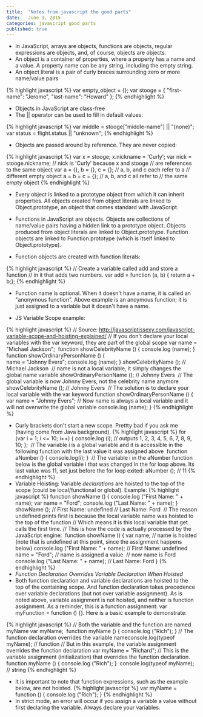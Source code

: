 ```yaml
---
title:  "Notes from javascript the good parts"
date:   June 3, 2015
categories: javascript good parts
published: true
---
```


- In JavaScript, arrays are objects, functions are objects, regular expressions are objects, and, of course, objects are objects.
- An object is a container of properties, where a property has a name and a value. A property name can be any string, including the empty string.
- An object literal is a pair of curly braces surrounding zero or more name/value pairs

{% highlight javascript %}
var empty_object = {};
var stooge = {
    "first-name": "Jerome",
    "last-name": "Howard"
};
{% endhighlight %}

- Objects in JavaScript are class-free
- The \|\| operator can be used to fill in default values:

{% highlight javascript %}
var middle = stooge["middle-name"] || "(none)";
var status = flight.status || "unknown";
{% endhighlight %}

- Objects are passed around by reference. They are never copied:

{% highlight javascript %}
var x = stooge;
x.nickname = 'Curly';
var nick = stooge.nickname;
    // nick is 'Curly' because x and stooge
    // are references to the same object
var a = {}, b = {}, c = {};
    // a, b, and c each refer to a
    // different empty object
a = b = c = {};
    // a, b, and c all refer to
    // the same empty object
{% endhighlight %}

- Every object is linked to a prototype object from which it can inherit properties. All objects created from object literals are linked to Object.prototype, an object that comes standard with JavaScript.

- Functions in JavaScript are objects. Objects are collections of name/value pairs having a hidden link to a prototype object. Objects produced from object literals are linked to Object.prototype. Function objects are linked to Function.prototype (which is itself linked to Object.prototype). 

- Function objects are created with function literals:

{% highlight javascript %}
// Create a variable called add and store a function
// in it that adds two numbers.
var add = function (a, b) { return a + b;};
{% endhighlight %}

- Function name is optional. When it doesn't have a name, it is called an "anonymous function". Above example is an anoymous function; it is just assigned to a variable but it doesn't have a name. 

- JS Variable Scope example: 

{% highlight javascript %}
// Source: http://javascriptissexy.com/javascript-variable-scope-and-hoisting-explained/
// If you don't declare your local variables with the var keyword, they are part of the global scope​
​var name = "Michael Jackson";
​
​function showCelebrityName () {
	console.log (name);
}
​
​function showOrdinaryPersonName () {	
	name = "Johnny Evers";
	console.log (name);
}
showCelebrityName (); // Michael Jackson​
​
​// name is not a local variable, it simply changes the global name variable​
showOrdinaryPersonName (); // Johnny Evers​
​
​// The global variable is now Johnny Evers, not the celebrity name anymore​
showCelebrityName (); // Johnny Evers​
​
​// The solution is to declare your local variable with the var keyword​
​function showOrdinaryPersonName () {	
	var name = "Johnny Evers"; // Now name is always a local variable and it will not overwrite the global variable​
	console.log (name);
} 
{% endhighlight %}

- Curly brackets don't start a new scope. Prettty bad if you ask me (having come from Java background).
{% highlight javascript %}
for (var i = 1; i <= 10; i++) {
	console.log (i); // outputs 1, 2, 3, 4, 5, 6, 7, 8, 9, 10;​
};
​
​// The variable i is a global variable and it is accessible in the following function with the last value it was assigned above ​
​function aNumber () {
console.log(i);
}
​
​// The variable i in the aNumber function below is the global variable i that was changed in the for loop above. Its last value was 11, set just before the for loop exited:​
aNumber ();  // 11​
{% endhighlight %}
- Variable Hoisting: Variable *declarations* are hoisted to the top of the scope (could be local/functional or global). Example: 
{% highlight javascript %}
function showName () {
console.log ("First Name: " + name);
​var name = "Ford";
console.log ("Last Name: " + name);
}
​
showName (); 
​// First Name: undefined​
​// Last Name: Ford​
​
​// The reason undefined prints first is because the local variable name was hoisted to the top of the function​
​// Which means it is this local variable that get calls the first time.​
​// This is how the code is actually processed by the JavaScript engine:​
​
​function showName () {
	var name; // name is hoisted (note that is undefined at this point, since the assignment happens below)​
console.log ("First Name: " + name); // First Name: undefined​
​
name = "Ford"; // name is assigned a value​
​
​// now name is Ford​
console.log ("Last Name: " + name); // Last Name: Ford​
}
{% endhighlight %}
- *Function Declaration Overrides Variable Declaration When Hoisted*
- Both function declaration and variable declarations are hoisted to the top of the containing scope. And function declaration takes precedence over variable declarations (but not over variable assignment). As is noted above, variable assignment is not hoisted, and neither is function assignment. As a reminder, this is a function assignment: var myFunction = function () {}.
Here is a basic example to demonstrate:

{% highlight javascript %}
// Both the variable and the function are named myName​
​var myName; 
​function myName () {
console.log ("Rich");
}
​
​// The function declaration overrides the variable name​
console.log(typeof myName); // function
 // But in this example, the variable assignment overrides the function declaration​
​var myName = "Richard"; // This is the variable assignment (initialization) that overrides the function declaration.​
​
​function myName () {
console.log ("Rich");
}
​
console.log(typeof myName); // string 
{% endhighlight %}

- It is important to note that function expressions, such as the example below, are not hoisted.
{% highlight javascript %}
var myName = function () {
console.log ("Rich");
} 
{% endhighlight %}
- In strict mode, an error will occur if you assign a variable a value without first declaring the variable. Always declare your variables.


